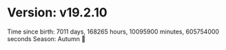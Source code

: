 # Version: v19.2.10
Time since birth: 7011 days, 168265 hours, 10095900 minutes, 605754000 seconds
Season: Autumn 🍁
